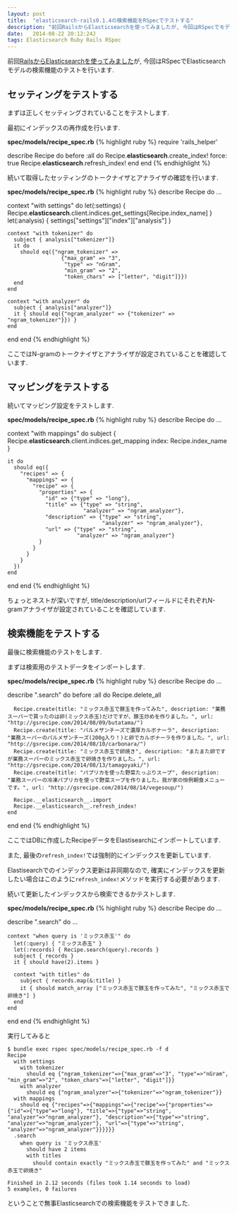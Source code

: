 ```yaml
---
layout: post
title:  "elasticsearch-rails0.1.4の検索機能をRSpecでテストする"
description: "前回RailsからElasticsearchを使ってみましたが, 今回はRSpecでモデルのElasticsearch機能のテストを行います."
date:   2014-08-22 20:12:24J
tags: Elasticsearch Ruby Rails RSpec
---
```


前回[RailsからElasticsearchを使ってみました](/2014/08/21/elasticsearch-rails/)が, 今回はRSpecでElasticsearchモデルの検索機能のテストを行います.

## セッティングをテストする

まずは正しくセッティングされていることをテストします.

最初にインデックスの再作成を行います.

**spec/models/recipe_spec.rb**
{% highlight ruby %}
require 'rails_helper'

describe Recipe do
  before :all do
    Recipe.__elasticsearch__.create_index! force: true
    Recipe.__elasticsearch__.refresh_index!
  end
end
{% endhighlight %}

続いて取得したセッティングのトークナイザとアナライザの確認を行います.

**spec/models/recipe_spec.rb**
{% highlight ruby %}
describe Recipe do
  ...

  context "with settings" do
    let(:settings) { Recipe.__elasticsearch__.client.indices.get_settings[Recipe.index_name] }
    let(:analysis) { settings["settings"]["index"]["analysis"] }

    context "with tokenizer" do
      subject { analysis["tokenizer"]}
      it do
        should eq({"ngram_tokenizer" =>
                     {"max_gram" => "3",
                      "type" => "nGram",
                      "min_gram" => "2",
                      "token_chars" => ["letter", "digit"]}})
      end
    end

    context "with analyzer" do
      subject { analysis["analyzer"]}
      it { should eq({"ngram_analyzer" => {"tokenizer" => "ngram_tokenizer"}}) }
    end
  end
end
{% endhighlight %}

ここではN-gramのトークナイザとアナライザが設定されていることを確認しています.

## マッピングをテストする

続いてマッピング設定をテストします.

**spec/models/recipe_spec.rb**
{% highlight ruby %}
describe Recipe do
  ...

  context "with mappings" do
    subject { Recipe.__elasticsearch__.client.indices.get_mapping index: Recipe.index_name }

    it do
      should eq({
        "recipes" => {
          "mappings" => {
            "recipe" => {
              "properties" => {
                "id" => {"type" => "long"},
                "title" => {"type" => "string",
                            "analyzer" => "ngram_analyzer"},
                "description" => {"type" => "string",
                                  "analyzer" => "ngram_analyzer"},
                "url" => {"type" => "string",
                          "analyzer" => "ngram_analyzer"}
              }
            }
          }
        }
      })
    end
  end
end
{% endhighlight %}

ちょっとネストが深いですが, title/description/urlフィールドにそれぞれN-gramアナライザが設定されていることを確認しています.

## 検索機能をテストする

最後に検索機能のテストをします.

まずは検索用のテストデータをインポートします.

**spec/models/recipe_spec.rb**
{% highlight ruby %}
describe Recipe do
  ...

  describe ".search" do
    before :all do
      Recipe.delete_all

      Recipe.create(title: "ミックス赤玉で豚玉を作ってみた", description: "業務スーパーで買ったのは卵(ミックス赤玉)だけですが、豚玉炒めを作りました。", url: "http://gsrecipe.com/2014/08/09/butatama/")
      Recipe.create(title: "パルメザンチーズで濃厚カルボナーラ", description: "業務スーパーのパルメザンチーズ(200g入り！)と卵でカルボナーラを作りました。", url: "http://gsrecipe.com/2014/08/10/carbonara/")
      Recipe.create(title: "ミックス赤玉で卵焼き", description: "またまた卵ですが業務スーパーのミックス赤玉で卵焼きを作りました。", url: "http://gsrecipe.com/2014/08/13/tamagoyaki/")
      Recipe.create(title: "パプリカを使った野菜たっぷりスープ", description: "業務スーパーの冷凍パプリカを使って野菜スープを作りました。我が家の恒例朝食メニューです。", url: "http://gsrecipe.com/2014/08/14/vegesoup/")

      Recipe.__elasticsearch__.import
      Recipe.__elasticsearch__.refresh_index!
    end
  end
end
{% endhighlight %}

ここではDBに作成したRecipeデータをElastisearchにインポートしています.

また, 最後の```refresh_index!```では強制的にインデックスを更新しています.

Elastisearchでのインデックス更新は非同期なので, 確実にインデックスを更新したい場合はこのように```refresh_index!```メソッドを実行する必要があります.

続いて更新したインデックスから検索できるかテストします.

**spec/models/recipe_spec.rb**
{% highlight ruby %}
describe Recipe do
  ...

  describe ".search" do
    ...

    context "when query is 'ミックス赤玉'" do
      let(:query) { "ミックス赤玉" }
      let(:records) { Recipe.search(query).records }
      subject { records }
      it { should have(2).items }

      context "with titles" do
        subject { records.map(&:title) }
        it { should match_array ["ミックス赤玉で豚玉を作ってみた", "ミックス赤玉で卵焼き"] }
      end
    end
  end
end
{% endhighlight %}

実行してみると

    $ bundle exec rspec spec/models/recipe_spec.rb -f d
    Recipe
      with settings
        with tokenizer
          should eq {"ngram_tokenizer"=>{"max_gram"=>"3", "type"=>"nGram", "min_gram"=>"2", "token_chars"=>["letter", "digit"]}}
        with analyzer
          should eq {"ngram_analyzer"=>{"tokenizer"=>"ngram_tokenizer"}}
      with mappings
        should eq {"recipes"=>{"mappings"=>{"recipe"=>{"properties"=>{"id"=>{"type"=>"long"}, "title"=>{"type"=>"string", "analyzer"=>"ngram_analyzer"}, "description"=>{"type"=>"string", "analyzer"=>"ngram_analyzer"}, "url"=>{"type"=>"string", "analyzer"=>"ngram_analyzer"}}}}}}
      .search
        when query is 'ミックス赤玉'
          should have 2 items
          with titles
            should contain exactly "ミックス赤玉で豚玉を作ってみた" and "ミックス赤玉で卵焼き"

    Finished in 2.12 seconds (files took 1.14 seconds to load)
    5 examples, 0 failures

ということで無事Elasticsearchでの検索機能をテストできました.
